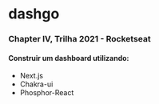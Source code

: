 # dashgo

### Chapter IV, Trilha 2021 - Rocketseat

#### Construir um dashboard utilizando:

- Next.js
- Chakra-ui
- Phosphor-React
